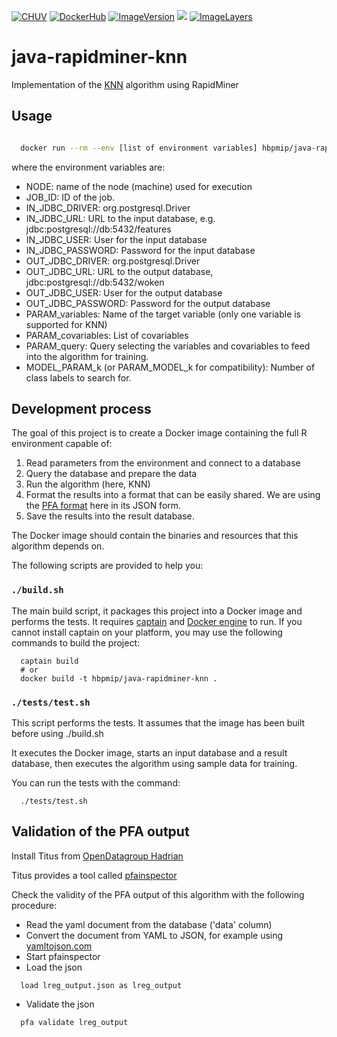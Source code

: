 [![CHUV](https://img.shields.io/badge/CHUV-LREN-AF4C64.svg)](https://www.unil.ch/lren/en/home.html) [![DockerHub](https://img.shields.io/badge/docker-hbpmip%2Fjava--rapidminer--knn-008bb8.svg)](https://hub.docker.com/r/hbpmip/java-rapidminer-knn/) [![ImageVersion](https://images.microbadger.com/badges/version/hbpmip/java-rapidminer-knn.svg)](https://hub.docker.com/r/hbpmip/java-rapidminer-knn/tags "hbpmip/java-rapidminer-knn image tags") [![](https://images.microbadger.com/badges/version/hbpmip/java-rapidminer-knn.svg)](https://microbadger.com/images/hbpmip/java-rapidminer-knn "Get your own version badge on microbadger.com") [![ImageLayers](https://images.microbadger.com/badges/image/hbpmip/java-rapidminer-knn.svg)](https://microbadger.com/#/images/hbpmip/java-rapidminer-knn "hbpmip/java-rapidminer-knn on microbadger")

# java-rapidminer-knn

Implementation of the [KNN](https://en.wikipedia.org/wiki/K-nearest_neighbors_algorithm) algorithm using RapidMiner

## Usage

```sh

  docker run --rm --env [list of environment variables] hbpmip/java-rapidminer-knn:0.2.2 compute

```

where the environment variables are:

* NODE: name of the node (machine) used for execution
* JOB_ID: ID of the job.
* IN_JDBC_DRIVER: org.postgresql.Driver
* IN_JDBC_URL: URL to the input database, e.g. jdbc:postgresql://db:5432/features
* IN_JDBC_USER: User for the input database
* IN_JDBC_PASSWORD: Password for the input database
* OUT_JDBC_DRIVER: org.postgresql.Driver
* OUT_JDBC_URL: URL to the output database, jdbc:postgresql://db:5432/woken
* OUT_JDBC_USER: User for the output database
* OUT_JDBC_PASSWORD: Password for the output database
* PARAM_variables: Name of the target variable (only one variable is supported for KNN)
* PARAM_covariables: List of covariables
* PARAM_query: Query selecting the variables and covariables to feed into the algorithm for training.
* MODEL_PARAM_k (or PARAM_MODEL_k for compatibility): Number of class labels to search for.

## Development process

The goal of this project is to create a Docker image containing the full R environment capable of:

1. Read parameters from the environment and connect to a database
2. Query the database and prepare the data
3. Run the algorithm (here, KNN)
4. Format the results into a format that can be easily shared. We are using the [PFA format](http://dmg.org/pfa/) here in its JSON form.
5. Save the results into the result database.

The Docker image should contain the binaries and resources that this algorithm depends on.

The following scripts are provided to help you:

### `./build.sh`

The main build script, it packages this project into a Docker image and performs the tests.
It requires [captain](https://github.com/harbur/captain) and [Docker engine](https://www.docker.com/) to run. If you cannot install captain on your platform, you may use the following commands to build the project:

```
  captain build
  # or
  docker build -t hbpmip/java-rapidminer-knn .
```

### `./tests/test.sh`

This script performs the tests. It assumes that the image has been built before using ./build.sh

It executes the Docker image, starts an input database and a result database, then executes the algorithm using sample data for training.

You can run the tests with the command:

```
  ./tests/test.sh
```

## Validation of the PFA output

Install Titus from [OpenDatagroup Hadrian](https://github.com/opendatagroup/hadrian/wiki/Installation#case-4-you-want-to-install-titus-in-python)

Titus provides a tool called [pfainspector](https://github.com/opendatagroup/hadrian/wiki/Titus-pfainspector)

Check the validity of the PFA output of this algorithm with the following procedure:

* Read the yaml document from the database ('data' column)
* Convert the document from YAML to JSON, for example using [yamltojson.com](http://yamltojson.com)
* Start pfainspector
* Load the json
```
  load lreg_output.json as lreg_output
```
* Validate the json
```
  pfa validate lreg_output
```
